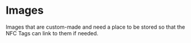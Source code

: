 # Images
Images that are custom-made and need a place to be stored so that the NFC Tags can link to them if needed.
